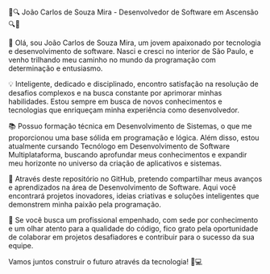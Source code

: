 🚀🔍 João Carlos de Souza Mira - Desenvolvedor de Software em Ascensão 🔍🚀

👋 Olá, sou João Carlos de Souza Mira, um jovem apaixonado por tecnologia e desenvolvimento de software. Nasci e cresci no interior de São Paulo, e venho trilhando meu caminho no mundo da programação com determinação e entusiasmo.

💡 Inteligente, dedicado e disciplinado, encontro satisfação na resolução de desafios complexos e na busca constante por aprimorar minhas habilidades. Estou sempre em busca de novos conhecimentos e tecnologias que enriqueçam minha experiência como desenvolvedor.

📚 Possuo formação técnica em Desenvolvimento de Sistemas, o que me proporcionou uma base sólida em programação e lógica. Além disso, estou atualmente cursando Tecnólogo em Desenvolvimento de Software Multiplataforma, buscando aprofundar meus conhecimentos e expandir meu horizonte no universo da criação de aplicativos e sistemas.

🚀 Através deste repositório no GitHub, pretendo compartilhar meus avanços e aprendizados na área de Desenvolvimento de Software. Aqui você encontrará projetos inovadores, ideias criativas e soluções inteligentes que demonstrem minha paixão pela programação.

🤝 Se você busca um profissional empenhado, com sede por conhecimento e um olhar atento para a qualidade do código, fico grato pela oportunidade de colaborar em projetos desafiadores e contribuir para o sucesso da sua equipe.

Vamos juntos construir o futuro através da tecnologia! 🚀💻
